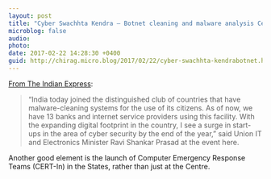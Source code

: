 ```yaml
---
layout: post
title: "Cyber Swachhta Kendra — Botnet cleaning and malware analysis Centre launched"
microblog: false
audio: 
photo: 
date: 2017-02-22 14:28:30 +0400
guid: http://chirag.micro.blog/2017/02/22/cyber-swachhta-kendrabotnet.html
---
```

<p><a href="http://indianexpress.com/article/india/india-launches-cyber-swachhta-kendra-to-protect-citizens-4536440/" target="_blank">From The Indian Express</a>:</p>
<blockquote>“India today joined the distinguished club of countries that have malware-cleaning systems for the use of its citizens. As of now, we have 13 banks and internet service providers using this facility. With the expanding digital footprint in the country, I see a surge in start-ups in the area of cyber security by the end of the year,” said Union IT and Electronics Minister Ravi Shankar Prasad at the event here.</blockquote>
<p>Another good element is the launch of Computer Emergency Response Teams (CERT-In) in the States, rather than just at the Centre.</p>

